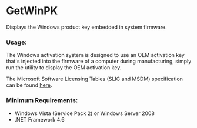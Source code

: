 # GetWinPK
Displays the Windows product key embedded in system firmware.

### Usage:
The Windows activation system is designed to use an OEM activation key that's injected into the firmware of a computer during manufacturing, simply run the utility to display the OEM activation key.

The Microsoft Software Licensing Tables (SLIC and MSDM) specification can be found [here](https://learn.microsoft.com/en-us/previous-versions/windows/hardware/design/dn653305(v=vs.85)?redirectedfrom=MSDN).

### Minimum Requirements:
- Windows Vista (Service Pack 2) or Windows Server 2008 
- .NET Framework 4.6 
